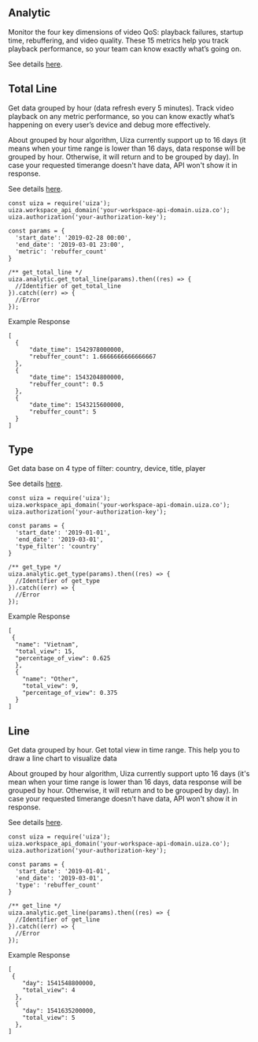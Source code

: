 ## Analytic
Monitor the four key dimensions of video QoS: playback failures, startup time, rebuffering, and video quality.
These 15 metrics help you track playback performance, so your team can know exactly what’s going on.

See details [here](https://docs.uiza.io/#analytic).

## Total Line
Get data grouped by hour (data refresh every 5 minutes). Track video playback on any metric performance, so you can know exactly what’s happening on every user’s device and debug more effectively.

About grouped by hour algorithm, Uiza currently support up to 16 days (it means when your time range is lower than 16 days, data response will be grouped by hour. Otherwise, it will return and to be grouped by day). In case your requested timerange doesn't have data, API won't show it in response.

See details [here](https://docs.uiza.io/#total-line).

```node
const uiza = require('uiza');
uiza.workspace_api_domain('your-workspace-api-domain.uiza.co');
uiza.authorization('your-authorization-key');

const params = {
  'start_date': '2019-02-28 00:00',
  'end_date': '2019-03-01 23:00',
  'metric': 'rebuffer_count'
}

/** get_total_line */
uiza.analytic.get_total_line(params).then((res) => {
  //Identifier of get_total_line
}).catch((err) => {
  //Error
});
```

Example Response

```node
[
  {
      "date_time": 1542978000000,
      "rebuffer_count": 1.6666666666666667
  },
  {
      "date_time": 1543204800000,
      "rebuffer_count": 0.5
  },
  {
      "date_time": 1543215600000,
      "rebuffer_count": 5
  }
]
```

## Type
Get data base on 4 type of filter: country, device, title, player

See details [here](https://docs.uiza.io/#type).

```node
const uiza = require('uiza');
uiza.workspace_api_domain('your-workspace-api-domain.uiza.co');
uiza.authorization('your-authorization-key');

const params = {
  'start_date': '2019-01-01',
  'end_date': '2019-03-01',
  'type_filter': 'country'
}

/** get_type */
uiza.analytic.get_type(params).then((res) => {
  //Identifier of get_type
}).catch((err) => {
  //Error
});
```

Example Response

```node
[
 {
  "name": "Vietnam",
  "total_view": 15,
  "percentage_of_view": 0.625
  },
  {
    "name": "Other",
    "total_view": 9,
    "percentage_of_view": 0.375
  }
]
```

## Line
Get data grouped by hour. Get total view in time range. This help you to draw a line chart to visualize data

About grouped by hour algorithm, Uiza currently support upto 16 days (it's mean when your time range is lower than 16 days, data response will be grouped by hour. Otherwise, it will return and to be grouped by day). In case your requested timerange doesn't have data, API won't show it in response.

See details [here](https://docs.uiza.io/#line).

```node
const uiza = require('uiza');
uiza.workspace_api_domain('your-workspace-api-domain.uiza.co');
uiza.authorization('your-authorization-key');

const params = {
  'start_date': '2019-01-01',
  'end_date': '2019-03-01',
  'type': 'rebuffer_count'
}

/** get_line */
uiza.analytic.get_line(params).then((res) => {
  //Identifier of get_line
}).catch((err) => {
  //Error
});
```

Example Response

```node
[
 {
    "day": 1541548800000,
    "total_view": 4
  },
  {
    "day": 1541635200000,
    "total_view": 5
  },
]
```
